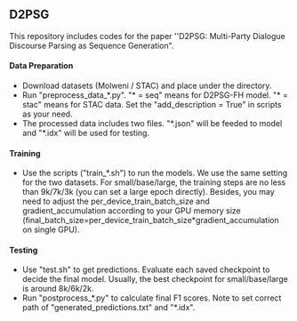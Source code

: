 ## D2PSG

This repository includes codes for the paper ''D2PSG: Multi-Party Dialogue Discourse Parsing as Sequence Generation".

#### Data Preparation
* Download datasets (Molweni / STAC) and place under the directory.
* Run "preprocess_data_\*.py". "\* = seq" means for D2PSG-FH model. "\* = stac" means for STAC data. Set the "add_description = True" in scripts as your need.
* The processed data includes two files. "\*.json" will be feeded to model and "\*.idx" will be used for testing.

#### Training
* Use the scripts ("train_\*.sh") to run the models. We use the same setting for the two datasets. For small/base/large, the training steps are no less than 9k/7k/3k (you can set a large epoch directly). Besides, you may need to adjust the per_device_train_batch_size and gradient_accumulation according to your GPU memory size (final_batch_size=per_device_train_batch_size\*gradient_accumulation on single GPU).

#### Testing
* Use "test.sh" to get predictions. Evaluate each saved checkpoint to decide the final model. Usually, the best checkpoint for small/base/large is around 8k/6k/2k.
* Run "postprocess_\*.py" to calculate final F1 scores. Note to set correct path of "generated_predictions.txt" and "\*.idx".